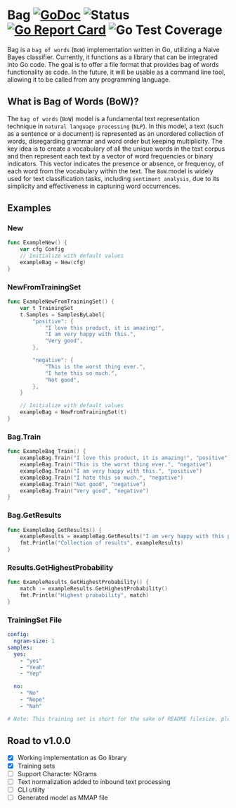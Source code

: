 # Bag [![GoDoc](https://godoc.org/github.com/itsmontoya/bag?status.svg)](https://godoc.org/github.com/itsmontoya/bag) ![Status](https://img.shields.io/badge/status-beta-yellow.svg) [![Go Report Card](https://goreportcard.com/badge/github.com/itsmontoya/bag)](https://goreportcard.com/report/github.com/itsmontoya/bag) ![Go Test Coverage](https://img.shields.io/badge/coverage-100%25-brightgreen)
Bag is a `bag of words` (`BoW`) implementation written in Go, utilizing a Naive Bayes classifier. Currently, it functions as a library that can be integrated into Go code. The goal is to offer a file format that provides bag of words functionality as code. In the future, it will be usable as a command line tool, allowing it to be called from any programming language.

## What is Bag of Words (BoW)?
The `bag of words` (`BoW`) model is a fundamental text representation technique in `natural language processing` (`NLP`). In this model, a text (such as a sentence or a document) is represented as an unordered collection of words, disregarding grammar and word order but keeping multiplicity. The key idea is to create a vocabulary of all the unique words in the text corpus and then represent each text by a vector of word frequencies or binary indicators. This vector indicates the presence or absence, or frequency, of each word from the vocabulary within the text. The `BoW` model is widely used for text classification tasks, including `sentiment analysis`, due to its simplicity and effectiveness in capturing word occurrences.

## Examples
### New
```go
func ExampleNew() {
	var cfg Config
	// Initialize with default values
	exampleBag = New(cfg)
}
```

### NewFromTrainingSet
```go
func ExampleNewFromTrainingSet() {
	var t TrainingSet
	t.Samples = SamplesByLabel{
		"positive": {
			"I love this product, it is amazing!",
			"I am very happy with this.",
			"Very good",
		},

		"negative": {
			"This is the worst thing ever.",
			"I hate this so much.",
			"Not good",
		},
	}

	// Initialize with default values
	exampleBag = NewFromTrainingSet(t)
}
```

### Bag.Train
```go
func ExampleBag_Train() {
	exampleBag.Train("I love this product, it is amazing!", "positive")
	exampleBag.Train("This is the worst thing ever.", "negative")
	exampleBag.Train("I am very happy with this.", "positive")
	exampleBag.Train("I hate this so much.", "negative")
	exampleBag.Train("Not good", "negative")
	exampleBag.Train("Very good", "negative")
}
```

### Bag.GetResults
```go
func ExampleBag_GetResults() {
	exampleResults = exampleBag.GetResults("I am very happy with this product.")
	fmt.Println("Collection of results", exampleResults)
}
```

### Results.GetHighestProbability
```go
func ExampleResults_GetHighestProbability() {
	match := exampleResults.GetHighestProbability()
	fmt.Println("Highest probability", match)
}
```

### TrainingSet File
```yaml
config:
  ngram-size: 1
samples:
  yes:
    - "yes"
    - "Yeah"
    - "Yep"

  no:
    - "No"
    - "Nope"
    - "Nah"

# Note: This training set is short for the sake of README filesize, please look in the examples directory for more complete examples
```

## Road to v1.0.0

- [X] Working implementation as Go library
- [X] Training sets
- [ ] Support Character NGrams
- [ ] Text normalization added to inbound text processing
- [ ] CLI utility
- [ ] Generated model as MMAP file